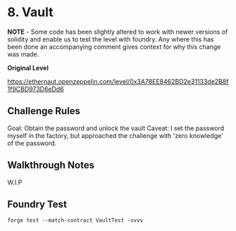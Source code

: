 # 8. Vault

**NOTE** - Some code has been slightly altered to work with newer versions of solidity and enable us to test the level with foundry. Any where this has been done an accompanying comment gives context for why this change was made. 

**Original Level**

https://ethernaut.openzeppelin.com/level/0x3A78EE8462BD2e31133de2B8f1f9CBD973D6eDd6

## Challenge Rules

Goal: Obtain the password and unlock the vault
Caveat: I set the password myself in the factory, but approached the challenge with 'zero knowledge' of the password.

## Walkthrough Notes

W.I.P

## Foundry Test

```
forge test --match-contract VaultTest -vvvv
```